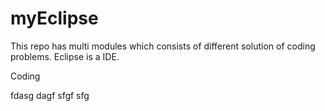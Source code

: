 # myEclipse
This repo has multi modules which consists of different solution of coding problems.
Eclipse is a IDE.

Coding

fdasg
dagf
sfgf
sfg
